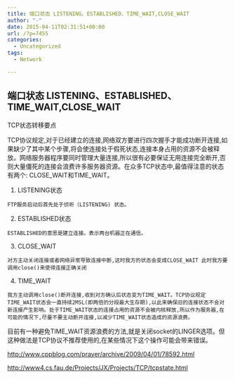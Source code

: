 ```yaml
---
title: 端口状态 LISTENING、ESTABLISHED、TIME_WAIT,CLOSE_WAIT
author: "-"
date: 2015-04-11T02:31:51+00:00
url: /?p=7455
categories:
  - Uncategorized
tags:
  - Network

---
```

## 端口状态 LISTENING、ESTABLISHED、TIME_WAIT,CLOSE_WAIT
TCP状态转移要点
  
TCP协议规定,对于已经建立的连接,网络双方要进行四次握手才能成功断开连接,如果缺少了其中某个步骤,将会使连接处于假死状态,连接本身占用的资源不会被释放。网络服务器程序要同时管理大量连接,所以很有必要保证无用连接完全断开,否则大量僵死的连接会浪费许多服务器资源。在众多TCP状态中,最值得注意的状态有两个: CLOSE_WAIT和TIME_WAIT。

  1. LISTENING状态
  
    FTP服务启动后首先处于侦听（LISTENING) 状态。 
  2. ESTABLISHED状态
  
    ESTABLISHED的意思是建立连接。表示两台机器正在通信。

  3. CLOSE_WAIT
  
    对方主动关闭连接或者网络异常导致连接中断,这时我方的状态会变成CLOSE_WAIT 此时我方要调用close()来使得连接正确关闭

  4. TIME_WAIT
  
    我方主动调用close()断开连接,收到对方确认后状态变为TIME_WAIT。TCP协议规定TIME_WAIT状态会一直持续2MSL(即两倍的分段最大生存期),以此来确保旧的连接状态不会对新连接产生影响。处于TIME_WAIT状态的连接占用的资源不会被内核释放,所以作为服务器,在可能的情况下,尽量不要主动断开连接,以减少TIME_WAIT状态造成的资源浪费。

目前有一种避免TIME_WAIT资源浪费的方法,就是关闭socket的LINGER选项。但这种做法是TCP协议不推荐使用的,在某些情况下这个操作可能会带来错误。

http://www.cppblog.com/prayer/archive/2009/04/01/78592.html
  
http://www4.cs.fau.de/Projects/JX/Projects/TCP/tcpstate.html